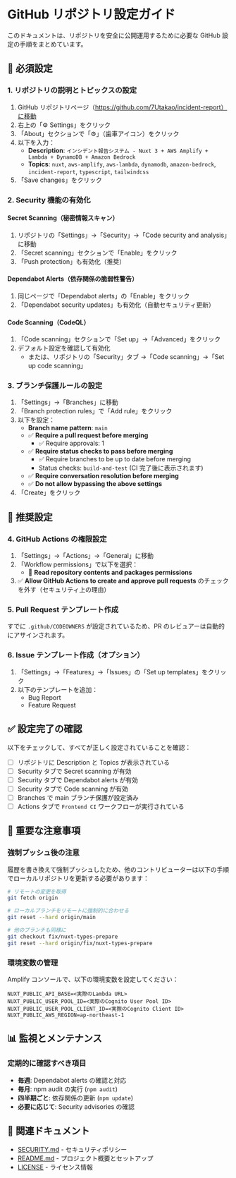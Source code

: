 # GitHub リポジトリ設定ガイド

このドキュメントは、リポジトリを安全に公開運用するために必要な GitHub 設定の手順をまとめています。

## 📝 必須設定

### 1. リポジトリの説明とトピックスの設定

1. GitHub リポジトリページ（https://github.com/7Utakao/incident-report）に移動
2. 右上の「⚙️ Settings」をクリック
3. 「About」セクションで「⚙️」（歯車アイコン）をクリック
4. 以下を入力：
   - **Description**: `インシデント報告システム - Nuxt 3 + AWS Amplify + Lambda + DynamoDB + Amazon Bedrock`
   - **Topics**: `nuxt`, `aws-amplify`, `aws-lambda`, `dynamodb`, `amazon-bedrock`, `incident-report`, `typescript`, `tailwindcss`
5. 「Save changes」をクリック

### 2. Security 機能の有効化

#### Secret Scanning（秘密情報スキャン）

1. リポジトリの「Settings」→「Security」→「Code security and analysis」に移動
2. 「Secret scanning」セクションで「Enable」をクリック
3. 「Push protection」も有効化（推奨）

#### Dependabot Alerts（依存関係の脆弱性警告）

1. 同じページで「Dependabot alerts」の「Enable」をクリック
2. 「Dependabot security updates」も有効化（自動セキュリティ更新）

#### Code Scanning（CodeQL）

1. 「Code scanning」セクションで「Set up」→「Advanced」をクリック
2. デフォルト設定を確認して有効化
   - または、リポジトリの「Security」タブ →「Code scanning」→「Set up code scanning」

### 3. ブランチ保護ルールの設定

1. 「Settings」→「Branches」に移動
2. 「Branch protection rules」で「Add rule」をクリック
3. 以下を設定：
   - **Branch name pattern**: `main`
   - ✅ **Require a pull request before merging**
     - ✅ Require approvals: 1
   - ✅ **Require status checks to pass before merging**
     - ✅ Require branches to be up to date before merging
     - Status checks: `build-and-test` (CI 完了後に表示されます)
   - ✅ **Require conversation resolution before merging**
   - ✅ **Do not allow bypassing the above settings**
4. 「Create」をクリック

## 🔐 推奨設定

### 4. GitHub Actions の権限設定

1. 「Settings」→「Actions」→「General」に移動
2. 「Workflow permissions」で以下を選択：
   - 🔘 **Read repository contents and packages permissions**
3. ✅ **Allow GitHub Actions to create and approve pull requests** のチェックを外す（セキュリティ上の理由）

### 5. Pull Request テンプレート作成

すでに `.github/CODEOWNERS` が設定されているため、PR のレビュアーは自動的にアサインされます。

### 6. Issue テンプレート作成（オプション）

1. 「Settings」→「Features」→「Issues」の「Set up templates」をクリック
2. 以下のテンプレートを追加：
   - Bug Report
   - Feature Request

## ✅ 設定完了の確認

以下をチェックして、すべてが正しく設定されていることを確認：

- [ ] リポジトリに Description と Topics が表示されている
- [ ] Security タブで Secret scanning が有効
- [ ] Security タブで Dependabot alerts が有効
- [ ] Security タブで Code scanning が有効
- [ ] Branches で main ブランチ保護が設定済み
- [ ] Actions タブで `Frontend CI` ワークフローが実行されている

## 🚨 重要な注意事項

### 強制プッシュ後の注意

履歴を書き換えて強制プッシュしたため、他のコントリビューターは以下の手順でローカルリポジトリを更新する必要があります：

```bash
# リモートの変更を取得
git fetch origin

# ローカルブランチをリモートに強制的に合わせる
git reset --hard origin/main

# 他のブランチも同様に
git checkout fix/nuxt-types-prepare
git reset --hard origin/fix/nuxt-types-prepare
```

### 環境変数の管理

Amplify コンソールで、以下の環境変数を設定してください：

```
NUXT_PUBLIC_API_BASE=<実際のLambda URL>
NUXT_PUBLIC_USER_POOL_ID=<実際のCognito User Pool ID>
NUXT_PUBLIC_USER_POOL_CLIENT_ID=<実際のCognito Client ID>
NUXT_PUBLIC_AWS_REGION=ap-northeast-1
```

## 📊 監視とメンテナンス

### 定期的に確認すべき項目

- **毎週**: Dependabot alerts の確認と対応
- **毎月**: npm audit の実行 (`npm audit`)
- **四半期ごと**: 依存関係の更新 (`npm update`)
- **必要に応じて**: Security advisories の確認

## 🔗 関連ドキュメント

- [SECURITY.md](../SECURITY.md) - セキュリティポリシー
- [README.md](../README.md) - プロジェクト概要とセットアップ
- [LICENSE](../LICENSE) - ライセンス情報
